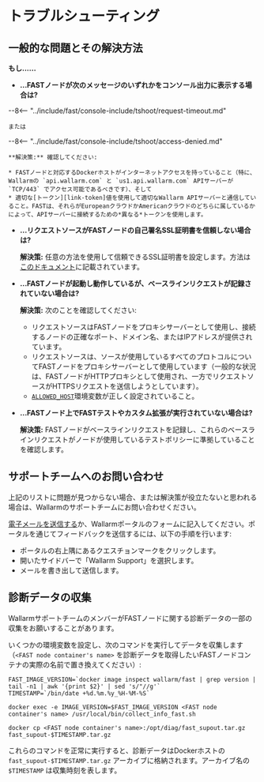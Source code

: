 [doc-allowed-host]:     operations/env-variables.md#limiting-the-number-of-requests-to-be-recorded
[doc-ssl]:              ssl/intro.md
[link-token]:           operations/internals.md#token

# トラブルシューティング

## 一般的な問題とその解決方法

**もし......**

* **...FASTノードが次のメッセージのいずれかをコンソール出力に表示する場合は?**

--8<-- "../include/fast/console-include/tshoot/request-timeout.md"
    
    または

--8<-- "../include/fast/console-include/tshoot/access-denied.md"
    
    **解決策:** 確認してください:

    * FASTノードと対応するDockerホストがインターネットアクセスを持っていること（特に、Wallarmの `api.wallarm.com` と `us1.api.wallarm.com` APIサーバーが `TCP/443` でアクセス可能であるべきです）、そして
    * 適切な[トークン][link-token]値を使用して適切なWallarm APIサーバーと通信していること。FASTは、それらがEuropeanクラウドかAmericanクラウドのどちらに属しているかによって、APIサーバーに接続するための*異なる*トークンを使用します。
    
* **...リクエストソースがFASTノードの自己署名SSL証明書を信頼しない場合は?**

    **解決策:** 任意の方法を使用して信頼できるSSL証明書を設定します。方法は[このドキュメント][doc-ssl]に記載されています。
    
* **...FASTノードが起動し動作しているが、ベースラインリクエストが記録されていない場合は?**

    **解決策:** 次のことを確認してください:

    * リクエストソースはFASTノードをプロキシサーバーとして使用し、接続するノードの正確なポート、ドメイン名、またはIPアドレスが提供されています。
    * リクエストソースは、ソースが使用しているすべてのプロトコルについてFASTノードをプロキシサーバーとして使用しています（一般的な状況は、FASTノードがHTTPプロキシとして使用され、一方でリクエストソースがHTTPSリクエストを送信しようとしています）。
    * [`ALLOWED_HOST`][doc-allowed-host]環境変数が正しく設定されていること。
    
* **...FASTノード上でFASTテストやカスタム拡張が実行されていない場合は?**

    **解決策:** FASTノードがベースラインリクエストを記録し、これらのベースラインリクエストがノードが使用しているテストポリシーに準拠していることを確認します。

## サポートチームへのお問い合わせ

上記のリストに問題が見つからない場合、または解決策が役立たないと思われる場合は、Wallarmのサポートチームにお問い合わせください。

[電子メールを送信する](mailto:support@wallarm.com)か、Wallarmポータルのフォームに記入してください。ポータルを通じてフィードバックを送信するには、以下の手順を行います:

* ポータルの右上隅にあるクエスチョンマークをクリックします。
* 開いたサイドバーで「Wallarm Support」を選択します。
* メールを書き出して送信します。

## 診断データの収集

WallarmサポートチームのメンバーがFASTノードに関する診断データの一部の収集をお願いすることがあります。

いくつかの環境変数を設定し、次のコマンドを実行してデータを収集します（`<FAST node container's name>` を診断データを取得したいFASTノードコンテナの実際の名前で置き換えてください）:

```
FAST_IMAGE_VERSION=`docker image inspect wallarm/fast | grep version | tail -n1 | awk '{print $2}' | sed 's/"//g'`
TIMESTAMP=`/bin/date +%d.%m.%y_%H-%M-%S`

docker exec -e IMAGE_VERSION=$FAST_IMAGE_VERSION <FAST node container's name> /usr/local/bin/collect_info_fast.sh

docker cp <FAST node container's name>:/opt/diag/fast_supout.tar.gz fast_supout-$TIMESTAMP.tar.gz
```

これらのコマンドを正常に実行すると、診断データはDockerホストの `fast_supout-$TIMESTAMP.tar.gz` アーカイブに格納されます。アーカイブ名の `$TIMESTAMP` は収集時刻を表します。